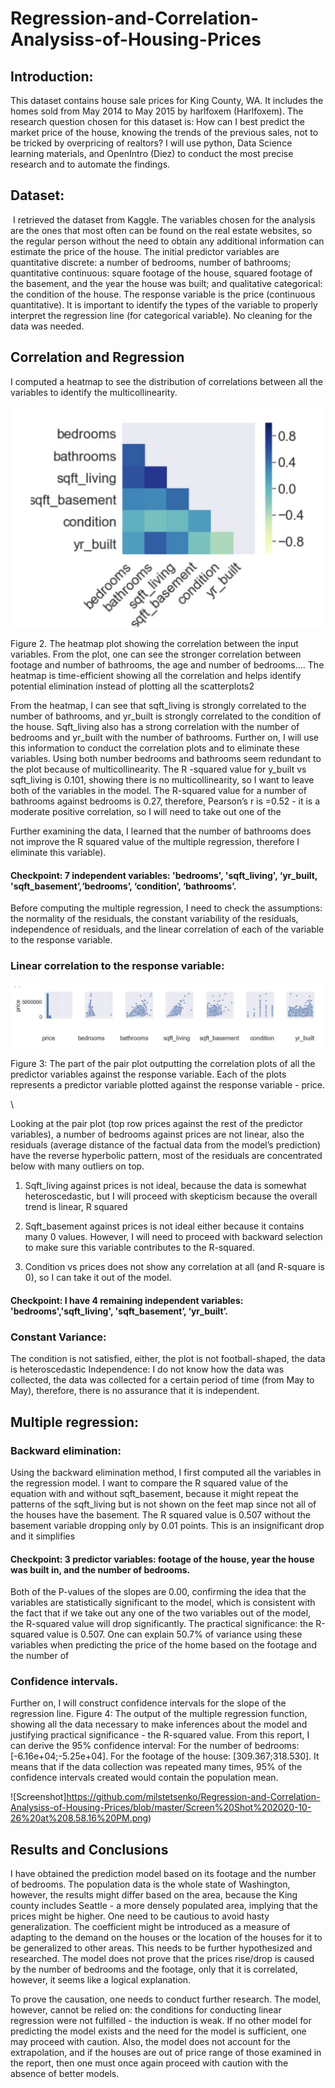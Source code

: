 # Regression-and-Correlation-Analysiss-of-Housing-Prices
## Introduction:
This dataset contains house sale prices for King County, WA. It includes the homes sold from May 2014 to May 2015 by harlfoxem (Harlfoxem). The research question chosen for this dataset is: ​How can I best predict the market price of the house, knowing the trends of the previous sales, not to be tricked by overpricing of realtors? I will use python, Data Science learning materials, and OpenIntro (Diez) to conduct the most precise research and to automate the findings.
## Dataset:
​ I retrieved the dataset from Kaggle. The variables chosen for the analysis are the ones that most often can be found on the real estate websites, so the regular person without the need to obtain any additional information can estimate the price of the house. The initial predictor variables are quantitative discrete: a number of bedrooms, number of bathrooms; quantitative continuous: square footage of the house, squared footage of the basement, and the year the house was built; and qualitative categorical: the condition of the house. The response variable is the price (continuous quantitative). It is important to identify the types of the variable to properly
interpret the regression line (for categorical variable). No cleaning for the data was needed.
 
 ## Correlation and Regression
I computed a heatmap to see the distribution of correlations between all the variables to identify the multicollinearity.

![Screenshot](https://github.com/milstetsenko/Regression-and-Correlation-Analysiss-of-Housing-Prices/blob/master/Screen%20Shot%202020-10-26%20at%208.55.49%20PM.png)


   Figure 2. The heatmap plot showing the correlation between the input variables. From the plot, one can see the stronger correlation between footage and number of bathrooms, the age and number of bedrooms.... The heatmap is time-efficient showing all the correlation and helps identify potential elimination instead of plotting all the scatterplots2


From the heatmap, I can see that sqft_living is strongly correlated to the number of bathrooms, and yr_built is strongly correlated to the condition of the house. Sqft_living also has a strong correlation with the number of bedrooms and yr_built with the number of bathrooms. Further on, I will use this information to conduct the correlation plots and to eliminate these variables. Using both number bedrooms and bathrooms seem redundant to the plot because of multicollinearity.
The R -squared value for y_built vs sqft_living is 0.101, showing there is no multicollinearity, so I want to leave both of the variables in the model.
The R-squared value for a number of bathrooms against bedrooms is 0.27, therefore, Pearson’s r is =0.52 - it is a moderate positive correlation, so I will need to take out one of the

  
 Further examining the data, I learned that the number of bathrooms does not improve the R squared value of the multiple regression, therefore I eliminate this variable).

#### Checkpoint: 7 independent variables: 'bedrooms', 'sqft_living', ‘yr_built, 'sqft_basement’,‘bedrooms’, ‘condition’, ‘bathrooms’.

Before computing the multiple regression, I need to check the assumptions: the normality of the residuals, the constant variability of the residuals, independence of residuals, and the linear correlation of each of the variable to the response variable.
### Linear correlation to the response variable:


![Screenshot](https://github.com/milstetsenko/Regression-and-Correlation-Analysiss-of-Housing-Prices/blob/master/Screen%20Shot%202020-10-26%20at%208.57.47%20PM.png)

Figure 3: The part of the pair plot outputting the correlation plots of all the predictor variables against the response variable. Each of the plots represents a predictor variable plotted against the response variable - price.


\\

Looking at the pair plot (top row prices against the rest of the predictor variables), a number of bedrooms against prices are not linear, also the residuals (average distance of the factual data from the model’s prediction) have the reverse hyperbolic pattern, most of the residuals are concentrated below with many outliers on top.

1. Sqft_living against prices is not ideal, because the data is somewhat heteroscedastic, but I will proceed with skepticism because the overall trend is linear, R squared


2. Sqft_basement against prices is not ideal either because it contains many 0 values. However, I will need to proceed with backward selection to make sure this variable contributes to the R-squared.

 

3. Condition vs prices does not show any correlation at all (and R-square is 0), so I can take it out of the model. 


#### Checkpoint: I have 4 remaining independent variables: 'bedrooms','sqft_living', 'sqft_basement’, ‘yr_built’.

### Constant Variance: 

The condition is not satisfied, either, the plot is not football-shaped, the data is heteroscedastic 
Independence: I do not know how the data was collected, the data was collected for a certain period of time (from May to May), therefore, there is no assurance that it is independent.

## Multiple regression:
### Backward elimination:
Using the backward elimination method, I first computed all the variables in the regression model. I want to compare the R squared value of the equation with and without sqft_basement, because it might repeat the patterns of the sqft_living but is not shown on the feet map since not all of the houses have the basement. The R squared value is 0.507 without the basement variable dropping only by 0.01 points. This is an insignificant drop and it simplifies

#### Checkpoint: 3 predictor variables: footage of the house, year the house was built in, and the number of bedrooms.

Both of the P-values of the slopes are 0.00, confirming the idea that the variables are
statistically significant to the model, which is consistent with the fact that if we take out any one
of the two variables out of the model, the R-squared value will drop significantly. The practical
significance: the R-squared value is 0.507. One can explain 50.7% of variance using these
variables when predicting the price of the home based on the footage and the number of

### Confidence intervals.
Further on, I will construct confidence intervals for the slope of the regression line.
Figure 4: The output of the multiple regression function, showing all the data necessary to make inferences about the model and justifying practical significance - the R-squared value.
From this report, I can derive the 95% confidence interval:
For the number of bedrooms: [-6.16e+04;-5.25e+04].
For the footage of the house: [309.367;318.530].
It means that if the data collection was repeated many times, 95% of the confidence intervals created would contain the population mean.

![Screenshot]https://github.com/milstetsenko/Regression-and-Correlation-Analysiss-of-Housing-Prices/blob/master/Screen%20Shot%202020-10-26%20at%208.58.16%20PM.png)

## Results and Conclusions
I have obtained the prediction model based on its footage and the number of bedrooms. The population data is the whole state of Washington, however, the results might differ based on the area, because the King county includes Seattle - a more densely populated area, implying that the prices might be higher. One need to be cautious to avoid hasty generalization. The coefficient might be introduced as a measure of adapting to the demand on the houses or the location of the houses for it to be generalized to other areas. This needs to be further hypothesized and researched. The model does not prove that the prices rise/drop is caused by the number of bedrooms and the footage, only that it is correlated, however, it seems like a logical explanation.

To prove the causation, one needs to conduct further research. The model, however, cannot be relied on: the conditions for conducting linear regression were not fulfilled - the induction is
weak. If no other model for predicting the model exists and the need for the model is sufficient, one may proceed with caution. Also, the model does not account for the extrapolation, and if the houses are out of price range of those examined in the report, then one must once again proceed with caution with the absence of better models.

